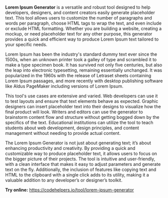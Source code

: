 **Lorem Ipsum Generator** is a versatile and robust tool designed to help developers, designers, and content creators easily generate placeholder text. This tool allows users to customize the number of paragraphs and words per paragraph, choose HTML tags to wrap the text, and even include or exclude HTML formatting. Whether you are building a website, creating a mockup, or need placeholder text for any other purpose, this generator provides a quick and efficient way to produce Lorem Ipsum text tailored to your specific needs.

Lorem Ipsum has been the industry's standard dummy text ever since the 1500s, when an unknown printer took a galley of type and scrambled it to make a type specimen book. It has survived not only five centuries, but also the leap into electronic typesetting, remaining essentially unchanged. It was popularized in the 1960s with the release of Letraset sheets containing Lorem Ipsum passages, and more recently with desktop publishing software like Aldus PageMaker including versions of Lorem Ipsum.

This tool's use cases are extensive and varied. Web developers can use it to test layouts and ensure that text elements behave as expected. Graphic designers can insert placeholder text into their designs to visualize how the final product will look. Writers and editors can use the generator to brainstorm content flow and structure without getting bogged down by the specifics of the text. Educational institutions can utilize the tool to teach students about web development, design principles, and content management without needing to provide actual content.

The Lorem Ipsum Generator is not just about generating text; it’s about enhancing productivity and creativity. By providing a quick and customizable way to produce placeholder text, it allows users to focus on the bigger picture of their projects. The tool is intuitive and user-friendly, with a clean interface that makes it easy to adjust parameters and generate text on the fly. Additionally, the inclusion of features like copying text and HTML to the clipboard with a single click adds to its utility, making it a valuable addition to any developer’s or designer’s toolkit.

**Try online:** https://codehelpers.io/tool/lorem-ipsum-generator
